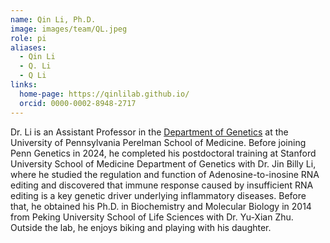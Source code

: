 ```yaml
---
name: Qin Li, Ph.D.
image: images/team/QL.jpeg
role: pi
aliases:
  - Qin Li
  - Q. Li
  - Q Li
links:
  home-page: https://qinlilab.github.io/
  orcid: 0000-0002-8948-2717
---
```


Dr. Li is an Assistant Professor in the [Department of Genetics](https://genetics.med.upenn.edu/) at the University of Pennsylvania Perelman School of Medicine. Before joining Penn Genetics in 2024, he completed his postdoctoral training at Stanford University School of Medicine Department of Genetics with Dr. Jin Billy Li, where he studied the regulation and function of Adenosine-to-inosine RNA editing and discovered that immune response caused by insufficient RNA editing is a key genetic driver underlying inflammatory diseases. Before that, he obtained his Ph.D. in Biochemistry and Molecular Biology in 2014 from Peking University School of Life Sciences with Dr. Yu-Xian Zhu. Outside the lab, he enjoys biking and playing with his daughter.